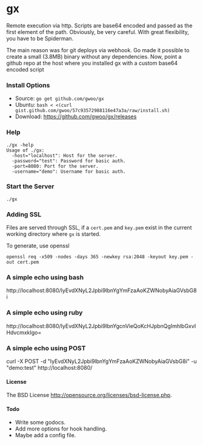 gx
=======

Remote execution via http. Scripts are base64 encoded and passed as the first element of the path. Obviously, be very careful. With great flexibility, you have to be Spiderman.

The main reason was for git deploys via webhook. Go made it possible to create a small (3.8MB) binary without any dependencies. Now, point a github repo at the host where you installed gx with a custom base64 encoded script

### Install Options
 - Source: `go get github.com/gwoo/gx`
 - Ubuntu: `bash < <(curl gist.github.com/gwoo/57c93572988116e47a3a/raw/install.sh)`
 - Download: https://github.com/gwoo/gx/releases

### Help
	./gx -help
	Usage of ./gx:
	  -host="localhost": Host for the server.
	  -password="test": Password for basic auth.
	  -port=8080: Port for the server.
	  -username="demo": Username for basic auth.

### Start the Server
	./gx

### Adding SSL
Files are served through SSL, if a `cert.pem` and `key.pem` exist in the current working directory where `gx` is started.

To generate, use openssl

	openssl req -x509 -nodes -days 365 -newkey rsa:2048 -keyout key.pem -out cert.pem

### A simple echo using bash
http://localhost:8080/IyEvdXNyL2Jpbi9lbnYgYmFzaAoKZWNobyAiaGVsbG8i

### A simple echo using ruby
http://localhost:8080/IyEvdXNyL2Jpbi9lbnYgcnVieQoKcHJpbnQgImhlbGxvIHdvcmxkIgo=

### A simple echo using POST

curl -X POST -d "IyEvdXNyL2Jpbi9lbnYgYmFzaAoKZWNobyAiaGVsbG8i" -u "demo:test" http://localhost:8080/

#### License
The BSD License http://opensource.org/licenses/bsd-license.php.

#### Todo
 - Write some godocs.
 - Add more options for hook handling.
 - Maybe add a config file.
